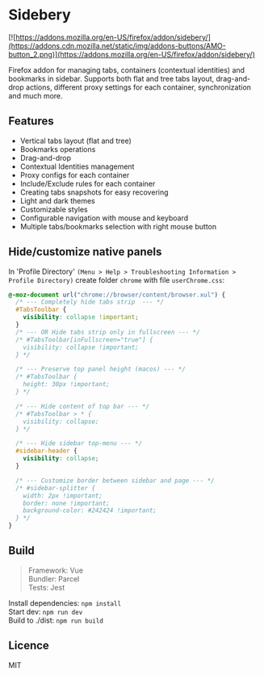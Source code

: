 # Sidebery

[![https://addons.mozilla.org/en-US/firefox/addon/sidebery/](https://addons.cdn.mozilla.net/static/img/addons-buttons/AMO-button_2.png)](https://addons.mozilla.org/en-US/firefox/addon/sidebery/)

Firefox addon for managing tabs, containers (contextual identities) and bookmarks in sidebar. Supports both flat and tree tabs layout, drag-and-drop actions, different proxy settings for each container, synchronization and much more.


## Features

- Vertical tabs layout (flat and tree)
- Bookmarks operations
- Drag-and-drop
- Contextual Identities management
- Proxy configs for each container
- Include/Exclude rules for each container
- Creating tabs snapshots for easy recovering
- Light and dark themes
- Customizable styles
- Configurable navigation with mouse and keyboard
- Multiple tabs/bookmarks selection with right mouse button


## Hide/customize native panels

In 'Profile Directory' `(Menu > Help > Troubleshooting Information > Profile Directory)` 
create folder `chrome` with file `userChrome.css`:

```css
@-moz-document url("chrome://browser/content/browser.xul") {
  /* --- Completely hide tabs strip  --- */
  #TabsToolbar {
    visibility: collapse !important;
  }
  /* --- OR Hide tabs strip only in fullscreen --- */
  /* #TabsToolbar[inFullscreen="true"] {
    visibility: collapse !important;
  } */

  /* --- Preserve top panel height (macos) --- */
  /* #TabsToolbar {
    height: 30px !important;
  } */

  /* --- Hide content of top bar --- */
  /* #TabsToolbar > * {
    visibility: collapse;
  } */

  /* --- Hide sidebar top-menu --- */
  #sidebar-header {
    visibility: collapse;
  }

  /* --- Customize border between sidebar and page --- */
  /* #sidebar-splitter {
    width: 2px !important;
    border: none !important;
    background-color: #242424 !important;
  } */
}
```


## Build

> Framework: Vue  
> Bundler: Parcel  
> Tests: Jest  

Install dependencies: `npm install`  
Start dev: `npm run dev`  
Build to ./dist: `npm run build`  


## Licence

MIT